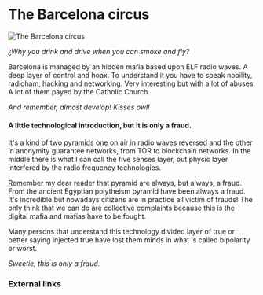 # The Barcelona circus

![The Barcelona circus](http://telecomlobby.com/Images/remote_neural_monitoring_network_catalan_circus.webp)

*¿Why you drink and drive when you can smoke and fly?*

Barcelona is managed by an hidden mafia based upon ELF radio waves. A deep layer of control and hoax. To understand it you have to speak nobility, radioham, hacking and networking. Very interesting but with a lot of abuses. A lot of them payed by the Catholic Church. 

*And remember, almost develop! Kisses owl!*

#### A little technological introduction, but it is only a fraud.

It's a kind of two pyramids one on air in radio waves reversed and the other in anonymity guarantee networks, from TOR to blockchain networks. In the middle there is what I can call the five senses layer, out physic layer interfered by the radio frequency technologies. 

Remember my dear reader that pyramid are always, but always, a fraud. From the ancient Egyptian polytheism pyramid have been always a fraud. It's incredible but nowadays citizens are in practice all victim of frauds! The only think that we can do are collective complaints because this is the digital mafia and mafias have to be fought.

Many persons that understand this technology divided layer of true or better saying injected true have lost them minds in what is called bipolarity or worst.

*Sweetie, this is only a fraud.*    

###  External links



